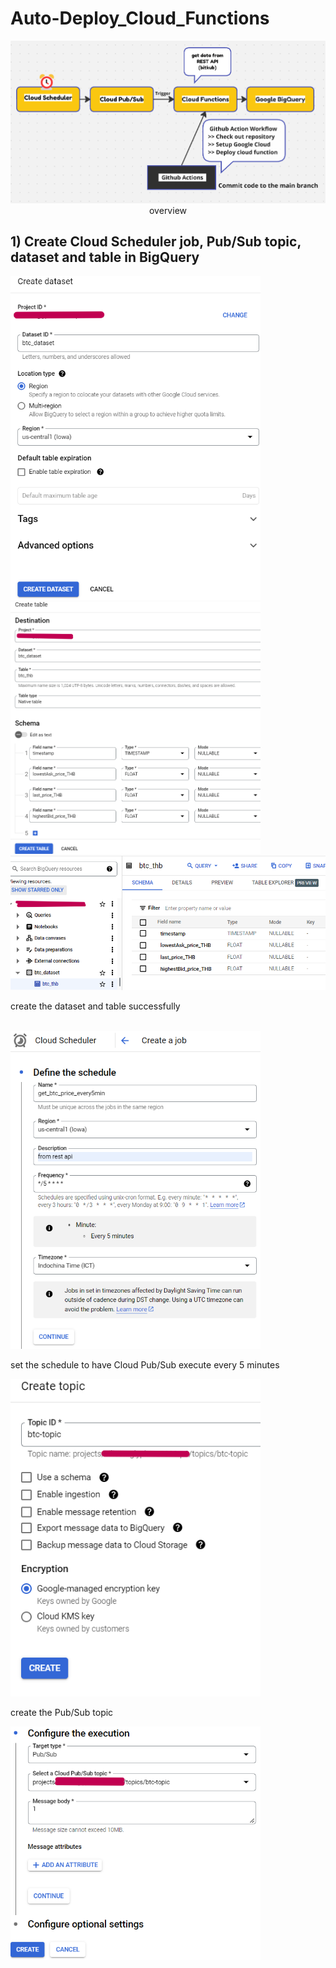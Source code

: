 
<h1> Auto-Deploy_Cloud_Functions </h1> 
<p align="center">
  <img src="./pics/a000.png" width="800"> <br>
  overview
</p>

<h2> 1) Create Cloud Scheduler job, Pub/Sub topic, dataset and table in BigQuery </h2>
<p>
  <img src="./pics/a01.png" width="400"> 
  <img src="./pics/a02.png" width="400"> <br>
  <img src="./pics/a03.png" width="600"> <br>
  <p> create the dataset and table successfully </p> <br>
  <img src="./pics/a04.png" width="400"> 
  <p> set the schedule to have Cloud Pub/Sub execute every 5 minutes </p>
  <img src="./pics/a05.png" width="400"> 
  <p> create the Pub/Sub topic </p> 
  <img src="./pics/a06.png" width="400"> <br>
</p>
